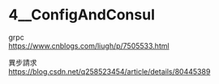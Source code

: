 # 4__ConfigAndConsul
grpc  
https://www.cnblogs.com/liugh/p/7505533.html  

異步請求  
https://blog.csdn.net/q258523454/article/details/80445389  
